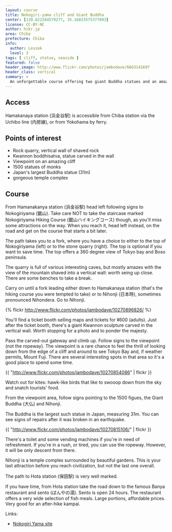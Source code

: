 ```yaml
---
layout: course
title: Nokogiri-yama cliff and Giant Buddha
center: [139.822284579277, 35.16833575377093]
license: CC-BY-NC
author: hikr.jp
area: Chiba
prefecture: Chiba
info:
  author: Leszek
  level: 3
tags: [ cliff, statue, seaside ]
featured: false
header_image: http://www.flickr.com/photos/jambodave/6663141697
header_class: vertical
summary: >
  An unforgettable course offering two giant Buddha statues and an amazing view of Tokyo bay from a cliff. Despite a bit of a climb, it's frequented by families with children and dogs, placing it in the lower intermediate category.
---
```


## Access

Hamakanaya station (浜金谷駅) is accessible from Chiba station via the Uchibo line (内房線), or from Yokohama by ferry.

## Points of interest

 - Rock quarry, vertical wall of shaved rock
 - Kwannon boddhisatva, statue carved in the wall
 - Viewpoint on an amazing cliff
 - 1500 statues of monks
 - Japan's largest Buddha statue (31m)
 - gorgeous temple complex

## Course

From Hamanakanya station (浜金谷駅) head left following signs to Nokogiriyama (鋸山). Take care NOT to take the staircase marked Nokogiriyama Hiking Course (鋸山ハイキングコース) though, as you'll miss some attractions on the way. When you reach it, head left instead, on the road and get on the course that starts a bit later.

The path takes you to a fork, where you have a choice to either to the top of Nokogiriyama (left) or to the stone quarry (right). The top is optional if you want to save time. The top offers a 360 degree view of Tokyo bay and Boso peninsula.

The quarry is full of various interesting caves, but mostly amazes with the view of the mountain shaved into a vertical wall: worth seing up close. There are some benches to take a break.

Carry on until a fork leading either down to Hamakanaya station (that's the hiking course you were tempted to take) or to Nihonji (日本時), sometimes pronounced Nihondera. Go to Nihonji.

{% flickr http://www.flickr.com/photos/jambodave/10270896826/ %}

You'll find a ticket booth selling maps and tickets for ¥600 (adults). Just after the ticket booth, there's a giant Kwannon sculpture carved in the vertical wall. Worth stopping for a photo and to ponder the majesty.

Pass the carved-out gateway and climb up. Follow signs to the viewpoint (not the ropeway). The viewpoint is a rare chance to feel the thrill of looking down from the edge of a cliff and around to see Tokyo Bay and, if weather permits, Mount Fuji. There are several interesting spots in that area so it's a good place to spend some time.

{{ "http://www.flickr.com/photos/jambodave/10270854086" | flickr }}

Watch out for kites: hawk-like birds that like to swooop down from the sky and snatch tourists' food. 

From the viewpoint area, follow signs pointing to the 1500 figues, the Giant Buddha (大仏) and Nihonji. 

The Buddha is the largest such statue in Japan, measuring 31m. You can see signs of repairs after it was broken in an earthquake. 

{{ "http://www.flickr.com/photos/jambodave/10270815106/" | flickr }}

There's a toilet and some vending machines if you're in need of refreshment. If you're in a rush, or tired, you can use the ropeway. However, it will be only descent from there.

Nihonji is a temple complex surrounded by beautiful gardens. This is your last attraction before you reach civilization, but not the last one overall.

The path to Hota station (保田駅) is very well marked.

If you have time, from Hota station take the road down to the famous Banya restaurant and sento (ばんやの湯). Sento is open 24 hours. The restaurant offers a very wide selection of fish meals. Large portions, affordable prices. Very good for an after-hike kampai.

Links: 

 - [Nokogiri Yama site](http://www.mt-nokogiri.co.jp/pc/p010000.php)
